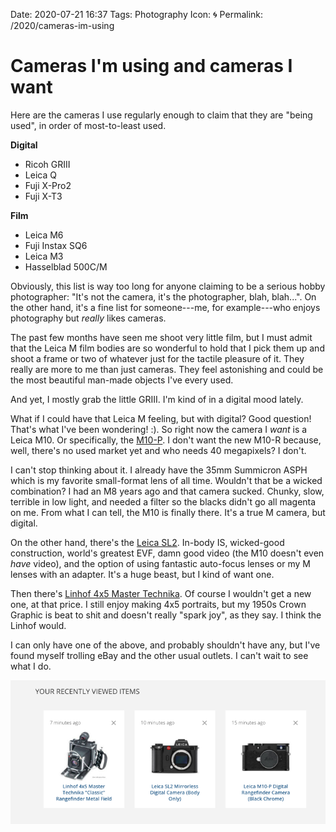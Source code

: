 Date: 2020-07-21 16:37
Tags: Photography
Icon: 🌀
Permalink: /2020/cameras-im-using

# Cameras I'm using and cameras I want

Here are the cameras I use regularly enough to claim that they are "being used", in order of most-to-least used.

**Digital**

- Ricoh GRIII
- Leica Q
- Fuji X-Pro2
- Fuji X-T3

**Film**

- Leica M6
- Fuji Instax SQ6
- Leica M3
- Hasselblad 500C/M

Obviously, this list is way too long for anyone claiming to be a serious hobby photographer: "It's not the camera, it's the photographer, blah, blah...". On the other hand, it's a fine list for someone---me, for example---who enjoys photography but _really_ likes cameras.

The past few months have seen me shoot very little film, but I must admit that the Leica M film bodies are so wonderful to hold that I pick them up and shoot a frame or two of whatever just for the tactile pleasure of it. They really are more to me than just cameras. They feel astonishing and could be the most beautiful man-made objects I've every used.

And yet, I mostly grab the little GRIII. I'm kind of in a digital mood lately.

What if I could have that Leica M feeling, but with digital? Good question! That's what I've been wondering! :). So right now the camera I _want_ is a Leica M10. Or specifically, the [M10-P](https://www.bhphotovideo.com/c/product/1430188-REG). I don't want the new M10-R because, well, there's no used market yet and who needs 40 megapixels? I don't.

I can't stop thinking about it. I already have the 35mm Summicron ASPH which is my favorite small-format lens of all time. Wouldn't that be a wicked combination? I had an M8 years ago and that camera sucked. Chunky, slow, terrible in low light, and needed a filter so the blacks didn't go all magenta on me. From what I can tell, the M10 is finally there. It's a true M camera, but digital.

On the other hand, there's the [Leica SL2](https://www.bhphotovideo.com/c/product/1514510-REG/). In-body IS, wicked-good construction, world's greatest EVF, damn good video (the M10 doesn't even _have_ video), and the option of using fantastic auto-focus lenses or my M lenses with an adapter. It's a huge beast, but I kind of want one.

Then there's [Linhof 4x5 Master Technika](https://www.bhphotovideo.com/c/product/31444-USA/). Of course I wouldn't get a new one, at that price. I still enjoy making 4x5 portraits, but my 1950s Crown Graphic is beat to shit and doesn't really "spark joy", as they say. I think the Linhof would.

I can only have one of the above, and probably shouldn't have any, but I've found myself trolling eBay and the other usual outlets. I can't wait to see what I do.

![Shopping list](/_img/2020/2020-07-21-recently-viewed.png)


